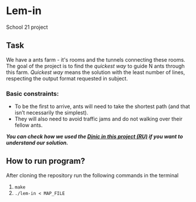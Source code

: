 # Lem-in
School 21 project 

## Task
We have a ants farm - it's rooms and the tunnels connecting these rooms. The goal of the project is to find the _quickest way_ to guide N ants through this farm. 
_Quickest way_ means the solution with the least number of lines, respecting the output format requested in subject.

### Basic constraints: 
* To be the first to arrive, ants will need to take the shortest path (and that isn’t necessarily the simplest). 
* They will also need to avoid traffic jams and do not walking over their fellow ants.


***You can check how we used the [Dinic in this project (RU)](https://docs.google.com/presentation/d/1zQjKwbBA403vtbqRzEZ0e-Fh6NC1Y0aJZSg-aLbekO8/edit?usp=sharing)
if you want to understand our solution.***

## How to run program?
After cloning the repository run the following commands in the terminal

1. `make`
2. `./lem-in < MAP_FILE`

